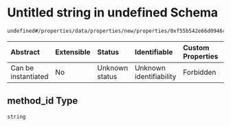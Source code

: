 # Untitled string in undefined Schema

```txt
undefined#/properties/data/properties/new/properties/0xf55b542e66d0946cf889edac0fe444bc3d27758b97a731178991229a00d824b1/properties/method_id
```



| Abstract            | Extensible | Status         | Identifiable            | Custom Properties | Additional Properties | Access Restrictions | Defined In                                                                            |
| :------------------ | :--------- | :------------- | :---------------------- | :---------------- | :-------------------- | :------------------ | :------------------------------------------------------------------------------------ |
| Can be instantiated | No         | Unknown status | Unknown identifiability | Forbidden         | Allowed               | none                | [pool\_summary.schema.json\*](../out/pool_summary.schema.json "open original schema") |

## method\_id Type

`string`
